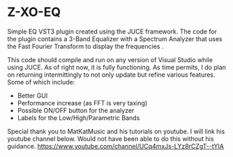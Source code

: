 # Z-XO-EQ

Simple EQ VST3 plugin created using the JUCE framework. The code for the plugin contains a 3-Band Equalizer with a Spectrum Analyzer that uses the Fast Fourier Transform to
display the frequencies . 


This code should compile and run on any version of Visual Studio while using JUCE. As of right now, it is fully functioning. As time permits, I do plan on returning intermittingly 
to not only update but refine various features.
Some of which include:
- Better GUI
- Performance increase (as FFT is very taxing)
- Possible ON/OFF button for the analyzer
- Labels for the Low/High/Parametric Bands

Special thank you to MatKatMusic and his tutorials on youtube. I will link his youtube channel below. Would not have been able to do this without his guidance.
https://www.youtube.com/channel/UCq4mxJs-LYz8rCZgT--tYIA
